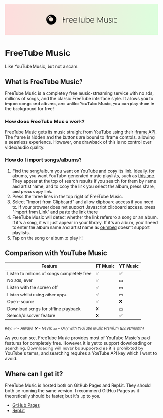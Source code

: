 ![FreeTube Music Banner](images/banner.png)

# FreeTube Music
Like YouTube Music, but not a scam.
## What is FreeTube Music?
FreeTube Music is a completely free music-streaming service with no ads, millions of songs, and the classic FreeTube interface style. It allows you to import songs and albums, and unlike YouTube Music, you can play them in the background for free!
### How does FreeTube Music work?
FreeTube Music gets its music straight from YouTube using their [iframe API](https://developers.google.com/youtube/iframe_api_reference). The frame is hidden and the buttons are bound to iframe controls, allowing a seamless experience. However, one drawback of this is no control over video/audio quality.
### How do I import songs/albums?
1. Find the song/album you want on YouTube and copy its link. Ideally, for albums, you want YouTube-generated music playlists, such as [this one](https://www.youtube.com/playlist?list=OLAK5uy_n0pnz1aCczxQ28LG8PqxAXCpRbXGLu_tM). They appear at the top of search results if you search for them by name and artist name, and to copy the link you select the album, press share, and press copy link.
2. Press the three lines in the top right of FreeTube Music.
3. Select "Import from Clipboard" and allow clipboard access if you need to. If your browser does not support Javascript clipboard access, press "Import from Link" and paste the link there.
4. FreeTube Music will detect whether the link refers to a song or an album. If it's a song, it will just appear in your library. If it's an album, you'll need to enter the album name and artist name as [oEmbed](https://oembed.com/) doesn't support playlists.
5. Tap on the song or album to play it!

## Comparison with YouTube Music
| Feature | FT Music | YT Music |
| --- | --- | --- |
| Listen to millions of songs completely free | ✅ | ✅ |
| No ads, ever | ✅ | 💵 |
| Listen with the screen off | ✅ | 💵 |
| Listen whilst using other apps | ✅ | 💵 |
| Open-source | ✅ | ❌ |
| Download songs for offline playback | ❌ | 💵 |
| Search/discover feature | ❌ | ✅ |

<sub><i>Key: ✅ = Always, ❌ = Never, 💵 = Only with YouTube Music Premium (£9.99/month)</i><sub>

As you can see, FreeTube Music provides most of YouTube Music's paid features for completely free. However, it is yet to support downloading or searching. Downloading will never be supported as it is prohibited by YouTube's terms, and searching requires a YouTube API key which I want to avoid.

## Where can I get it?
FreeTube Music is hosted both on GitHub Pages and Repl.it. They should both be running the same version. I recommend GitHub Pages as it theoretically should be faster, but it's up to you.

- [GitHub Pages](http://w-henderson.github.io/FreeTube-Music)
- [Repl.it](https://FreeTube-Music.cooltomato.repl.co)